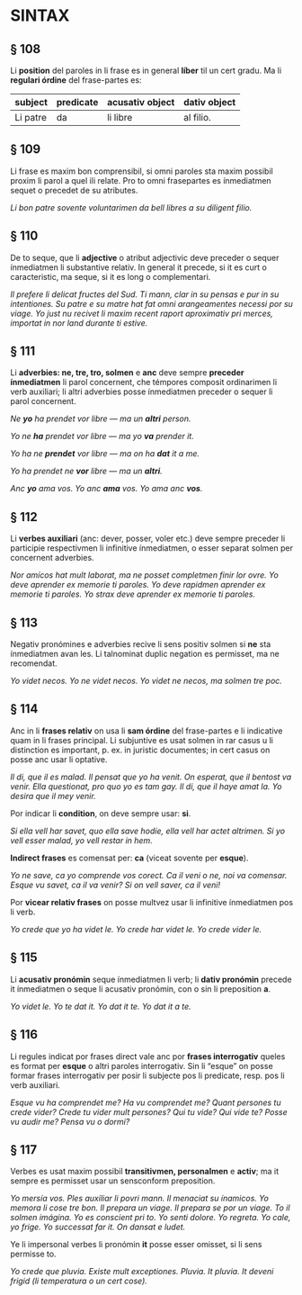 # SINTAX

## § 108

Li **position** del paroles in li frase es in general **líber** til un cert gradu. Ma li **regulari órdine** del frase-partes es:

| subject | predicate | acusativ object | dativ object | 
| --- | --- | --- | --- |
| Li patre | da | li libre | al filio. |

## § 109

Li frase es maxim bon comprensibil, si omni paroles sta maxim possibil proxim li parol a quel ili relate. Pro to omni frasepartes es ínmediatmen sequet o precedet de su atributes.

_Li bon patre sovente voluntarimen da bell libres a su diligent filio._

## § 110

De to seque, que li **adjective** o atribut adjectivic deve preceder o sequer ínmediatmen li substantive relativ. In general it precede, si it es curt o caracteristic, ma seque, si it es long o complementari.

_Il prefere li delicat fructes del Sud. Ti mann, clar in su pensas e pur in su intentiones. Su patre e su matre hat fat omni arangeamentes necessi por su viage. Yo just nu recivet li maxim recent raport aproximativ pri merces, importat in nor land durante ti estive._

## § 111

Li **adverbies: ne, tre, tro, solmen** e **anc** deve sempre **preceder ínmediatmen** li parol concernent, che témpores composit ordinarimen li verb auxiliari; li altri adverbies posse ínmediatmen preceder o sequer li parol concernent.

_Ne **yo** ha prendet vor libre — ma un **altri** person._

_Yo ne **ha** prendet vor libre — ma yo **va** prender it._

_Yo ha ne **prendet** vor libre — ma on ha **dat** it a me._

_Yo ha prendet ne **vor** libre — ma un **altri**._

_Anc **yo** ama vos. Yo anc **ama** vos. Yo ama anc **vos**._

## § 112

Li **verbes auxiliari** (anc: dever, posser, voler etc.) deve sempre preceder li participie respectivmen li infinitive ínmediatmen, o esser separat solmen per concernent adverbies.

_Nor amícos hat mult laborat, ma ne posset completmen finir lor ovre. Yo deve aprender ex memorie ti paroles. Yo deve rapidmen aprender ex memorie ti paroles. Yo strax deve aprender ex memorie ti paroles._

## § 113

Negativ pronómines e adverbies recive li sens positiv solmen si **ne** sta ínmediatmen avan les. Li talnominat duplic negation es permisset, ma ne recomendat.

_Yo videt necos. Yo ne videt necos. Yo videt ne necos, ma solmen tre poc._

## § 114

Anc in li **frases relativ** on usa li **sam órdine** del frase-partes e li indicative quam in li frases principal. Li subjuntive es usat solmen in rar casus u li distinction es important, p. ex. in juristic documentes; in cert casus on posse anc usar li optative.

_Il di, que il es malad. Il pensat que yo ha venit. On esperat, que il bentost va venir. Ella questionat, pro quo yo es tam gay. Il di, que il haye amat la. Yo desira que il mey venir._

Por indicar li **condition**, on deve sempre usar: **si**.

_Si ella vell har savet, quo ella save hodíe, ella vell har actet altrimen. Si yo vell esser malad, yo vell restar in hem._

**Indirect frases** es comensat per: **ca** (viceat sovente per **esque**).

_Yo ne save, ca yo comprende vos corect. Ca il veni o ne, noi va comensar. Esque vu savet, ca il va venir? Si on vell saver, ca il veni!_

Por **vicear relativ frases** on posse multvez usar li infinitive ínmediatmen pos li verb.

_Yo crede que yo ha videt le. Yo crede har videt le. Yo crede vider le._

## § 115

Li **acusativ pronómin** seque ínmediatmen li verb; li **dativ pronómin** precede it ínmediatmen o seque li acusativ pronómin, con o sin li preposition **a**.

_Yo videt le. Yo te dat it. Yo dat it te. Yo dat it a te._

## § 116

Li regules indicat por frases direct vale anc por **frases interrogativ** queles es format per **esque** o altri paroles interrogativ. Sin li “esque” on posse formar frases interrogativ per posir li subjecte pos li predicate, resp. pos li verb auxiliari.

_Esque vu ha comprendet me? Ha vu comprendet me? Quant persones tu crede vider? Crede tu vider mult persones? Qui tu vide? Qui vide te? Posse vu audir me? Pensa vu o dormi?_

## § 117

Verbes es usat maxim possibil **transitivmen, personalmen** e **activ**; ma it sempre es permisset usar un sensconform preposition.

_Yo mersía vos. Ples auxiliar li povri mann. Il menaciat su ínamicos. Yo memora li cose tre bon. Il prepara un viage. Il prepara se por un viage. To il solmen imágina. Yo es conscient pri to. Yo senti dolore. Yo regreta. Yo cale, yo frige. Yo successat far it. On dansat e ludet._

Ye li impersonal verbes li pronómin **it** posse esser omisset, si li sens permisse to.

_Yo crede que pluvia. Existe mult exceptiones. Pluvia. It pluvia. It deveni frigid (li temperatura o un cert cose)._

